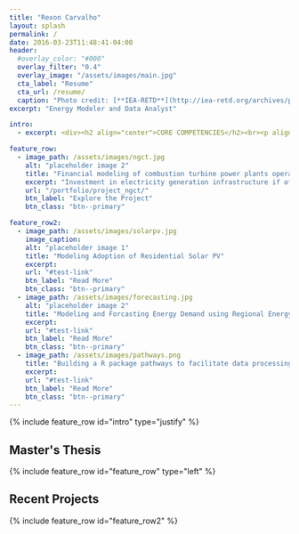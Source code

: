 ```yaml
---
title: "Rexon Carvalho"
layout: splash
permalink: /
date: 2016-03-23T11:48:41-04:00
header:
  #overlay_color: "#000"
  overlay_filter: "0.4"
  overlay_image: "/assets/images/main.jpg"
  cta_label: "Resume"
  cta_url: /resume/
  caption: "Photo credit: [**IEA-RETD**](http://iea-retd.org/archives/publications/res-e-markets)"
excerpt: "Energy Modeler and Data Analyst"

intro:
  - excerpt: <div><h2 align="center">CORE COMPETENCIES</h2><br><p align="center"><strong>Electricity Markets</strong> | <strong>Energy Modeling</strong> | <strong>Statistical Modeling</strong> |<strong> Energy and Climate Policy Analysis</strong> |<strong> Financial Modeling</strong> | <strong>Energy Economics</strong> | <strong>Integrated Assessment Models</strong> | <strong>Sustainable Development</strong> | <strong>Project Management</strong></p></div><div><h2 align="center">PROGRAMMING AND SOFTWARE SKILLS</h2><br><p align="center"><strong>R programming</strong> | <strong>Python</strong> | <strong>Matlab</strong> | <strong>Vensim DSS</strong> | <strong>Advance Excel</strong> | <strong>Tableau</strong> | <strong>C</strong> | <strong>C++</strong> | <strong>HTML</strong></p></div>

feature_row:
  - image_path: /assets/images/ngct.jpg
    alt: "placeholder image 2"
    title: "Financial modeling of combustion turbine power plants operating in US power markets"
    excerpt: "Investment in electricity generation infrastructure if often thought to be as long lived and risky. Which is true in some cases. However our hypothesis is that unlike other generation infrastructure, investment in natural gas combustion turbine power plants is less risker and can be recovered sooner. To test our hypothesis we model the energy, capacity and ancillary service markets operated by different RTOs to estimate the revenue generated by NGCT plant and the payback period and discuss its implications on capacity expansion planning of NGCT"
    url: "/portfolio/project_ngct/"
    btn_label: "Explore the Project"
    btn_class: "btn--primary"

feature_row2:
  - image_path: /assets/images/solarpv.jpg
    image_caption:
    alt: "placeholder image 1"
    title: "Modeling Adoption of Residential Solar PV"
    excerpt:
    url: "#test-link"
    btn_label: "Read More"
    btn_class: "btn--primary"
  - image_path: /assets/images/forecasting.jpg
    alt: "placeholder image 2"
    title: "Modeling and Forcasting Energy Demand using Regional Energy Consumption Survey Data "
    excerpt:
    url: "#test-link"
    btn_label: "Read More"
    btn_class: "btn--primary"
  - image_path: /assets/images/pathways.png
    title: "Building a R package pathways to facilitate data processing for Climate Watch Pathways"
    excerpt:
    url: "#test-link"
    btn_label: "Read More"
    btn_class: "btn--primary"
---
```


{% include feature_row id="intro" type="justify" %}

<h2>Master's Thesis</h2>
{% include feature_row id="feature_row" type="left" %}

<h2> Recent Projects</h2>
{% include feature_row id="feature_row2" %}
